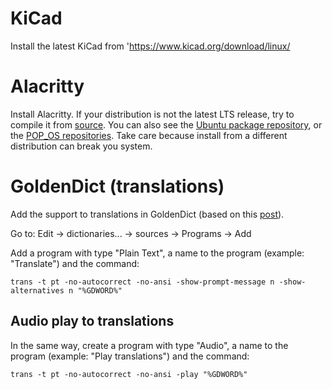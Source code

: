 # KiCad

Install the latest KiCad from 'https://www.kicad.org/download/linux/


# Alacritty

Install Alacritty. If your distribution is not the latest LTS release, try to compile it from [source](https://github.com/alacritty/alacritty). You can also see the [Ubuntu package repository](https://packages.ubuntu.com/), or the [POP\_OS repositories](http://ppa.launchpad.net/system76/pop/ubuntu/pool/main/a/alacritty/). Take care because install from a different distribution can break you system.


# GoldenDict (translations)

Add the support to translations in GoldenDict (based on this [post](https://superuser.com/questions/1319632/how-to-add-online-dictionaries-like-google-translate-to-goldendict)).

Go to: Edit -> dictionaries... -> sources -> Programs -> Add

Add a program with type "Plain Text", a name to the program (example: "Translate") and the command:

```shell
trans -t pt -no-autocorrect -no-ansi -show-prompt-message n -show-alternatives n "%GDWORD%"
```

## Audio play to translations

In the same way, create a program with type "Audio", a name to the program (example: "Play translations") and the command:

```shell
trans -t pt -no-autocorrect -no-ansi -play "%GDWORD%"
```
